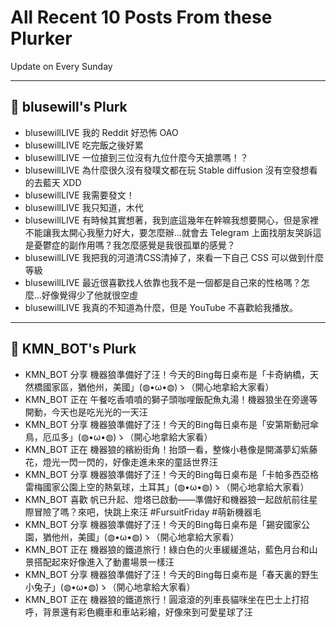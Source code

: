 # All Recent 10 Posts From these Plurker

Update on Every Sunday

---

## 📰 blusewill's Plurk


- blusewillLIVE 我的 Reddit 好恐怖 OAO
- blusewillLIVE 吃完飯之後好累
- blusewillLIVE 一位搶到三位沒有九位什麼今天搶票嗎！？
- blusewillLIVE 為什麼很久沒有發噗文都在玩 Stable diffusion 沒有空發想看的去藍天 XDD
- blusewillLIVE 我需要發文！
- blusewillLIVE 我只知道，木代
- blusewillLIVE 有時候其實想著，我到底這幾年在幹嘛我想要開心，但是家裡不能讓我太開心我壓力好大，要怎麼辦...就會去 Telegram 上面找朋友哭訴這是憂鬱症的副作用嗎？我怎麼感覺是我很孤單的感覺？
- blusewillLIVE 我把我的河道清CSS清掉了，來看一下自己 CSS 可以做到什麼等級
- blusewillLIVE 最近很喜歡找人依靠也我不是一個都是自己來的性格嗎？怎麼...好像覺得少了他就很空虛
- blusewillLIVE 我真的不知道為什麼，但是 YouTube 不喜歡給我播放。

---

## 📰 KMN_BOT's Plurk


- KMN_BOT 分享 機器狼準備好了汪！今天的Bing每日桌布是「卡奇納橋，天然橋國家區，猶他州，美國」(◍•ω•◍)ゝ（開心地拿給大家看）
- KMN_BOT 正在 午餐吃香噴噴的獅子頭咖哩飯配魚丸湯！機器狼坐在旁邊等開動，今天也是吃光光的一天汪
- KMN_BOT 分享 機器狼準備好了汪！今天的Bing每日桌布是「安第斯動冠傘鳥，厄瓜多」(◍•ω•◍)ゝ（開心地拿給大家看）
- KMN_BOT 正在 機器狼的繽紛街角！抬頭一看，整條小巷像是開滿夢幻紫藤花，燈光一閃一閃的，好像走進未來的童話世界汪
- KMN_BOT 分享 機器狼準備好了汪！今天的Bing每日桌布是「卡帕多西亞格雷梅國家公園上空的熱氣球，土耳其」(◍•ω•◍)ゝ（開心地拿給大家看）
- KMN_BOT 喜歡 帆已升起、燈塔已啟動——準備好和機器狼一起啟航前往星際冒險了嗎？來吧，快跳上來汪 #FursuitFriday #萌新機器毛
- KMN_BOT 分享 機器狼準備好了汪！今天的Bing每日桌布是「錫安國家公園，猶他州，美國」(◍•ω•◍)ゝ（開心地拿給大家看）
- KMN_BOT 正在 機器狼的鐵道旅行！綠白色的火車緩緩進站，藍色月台和山景搭配起來好像進入了動畫場景一樣汪
- KMN_BOT 分享 機器狼準備好了汪！今天的Bing每日桌布是「春天裏的野生小兔子」(◍•ω•◍)ゝ（開心地拿給大家看）
- KMN_BOT 正在 機器狼的鐵道旅行！圓滾滾的列車長貓咪坐在巴士上打招呼，背景還有彩色纜車和車站彩繪，好像來到可愛星球了汪


